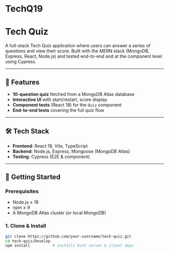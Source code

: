 # TechQ19
# Tech Quiz

A full-stack Tech Quiz application where users can answer a series of questions and view their score. Built with the MERN stack (MongoDB, Express, React, Node.js) and tested end-to-end and at the component level using Cypress.

---

## 🎯 Features

- **10-question quiz** fetched from a MongoDB Atlas database  
- **Interactive UI** with start/restart, score display  
- **Component tests** (React 18) for the `Quiz` component  
- **End-to-end tests** covering the full quiz flow  

---

## 🛠️ Tech Stack

- **Frontend**: React 18, Vite, TypeScript  
- **Backend**: Node.js, Express, Mongoose (MongoDB Atlas)  
- **Testing**: Cypress (E2E & component)  

---

## 🚀 Getting Started

### Prerequisites

- Node.js ≥ 18  
- npm ≥ 9  
- A MongoDB Atlas cluster (or local MongoDB)  

### 1. Clone & Install

```bash
git clone https://github.com/your-username/tech-quiz.git
cd tech-quiz/Develop
npm install          # installs both server & client deps
